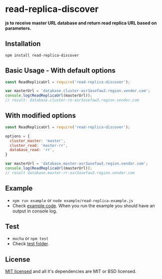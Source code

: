 # read-replica-discover

**js to receive master URL database and return read replica URL based on parameters.**

## Installation
`npm install read-replica-discover`
 
## Basic Usage - With default options

```js
const ReadReplicaUrl = require('read-replica-discover');

var masterUrl = 'database.cluster-asr3asefaw3.region.vendor.com';
console.log(ReadReplicaUrl(masterUrl));
// result: database.cluster-ro-asr3asefaw3.region.vendor.com
```

## With modified options

```js
const ReadReplicaUrl = require('read-replica-discover');

options = {
  cluster_master: 'master',
  cluster_read: 'master-rr',
  database_read: 'rr',
}

var masterUrl = 'database.master-asr3asefaw3.region.vendor.com';
console.log(ReadReplicaUrl(masterUrl));
// result database.master-rr-asr3asefaw3.region.vendor.com
```

## Example
* `npm run example` or `node example/read-replica-example.js`
* Check [example code](https://github.com/leodisarli/disarli-read-replica-discover-node/master/example/read-replica-example.js). When you run the example you should have an output in console log.

## Test
* `mocha` or `npm test`
* Check [test folder](https://github.com/leodisarli/disarli-read-replica-discover-node/master/test).

## License
[MIT licensed](https://opensource.org/licenses/MIT) and all it's dependencies are MIT or BSD licensed.

